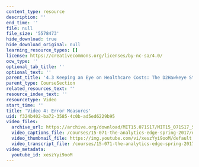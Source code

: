 ```yaml
---
content_type: resource
description: ''
end_time: ''
file: null
file_size: '5578473'
hide_download: true
hide_download_original: null
learning_resource_types: []
license: https://creativecommons.org/licenses/by-nc-sa/4.0/
ocw_type: ''
optional_tab_title: ''
optional_text: ''
parent_title: '4.3 Keeping an Eye on Healthcare Costs: The D2Hawkeye Story '
parent_type: CourseSection
related_resources_text: ''
resource_index_text: ''
resourcetype: Video
start_time: ''
title: 'Video 4: Error Measures'
uid: f324b402-ba72-3585-4c0b-ad5ed6229b95
video_files:
  archive_url: https://archive.org/download/MIT15.071S17/MIT15_071S17_Session_4.3.07_300k.mp4
  video_captions_file: /courses/15-071-the-analytics-edge-spring-2017/dba5c07d2c915a53900697c2efdbc19a_xeszYyi9ooM.vtt
  video_thumbnail_file: https://img.youtube.com/vi/xeszYyi9ooM/default.jpg
  video_transcript_file: /courses/15-071-the-analytics-edge-spring-2017/5300d0b0f94ec9a0a3ffbb4384c13639_xeszYyi9ooM.pdf
video_metadata:
  youtube_id: xeszYyi9ooM
---
```

